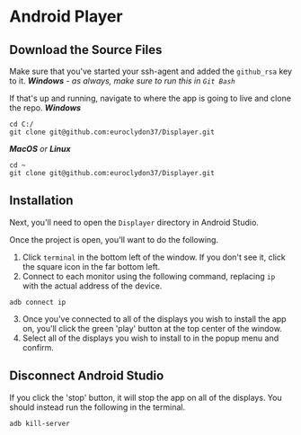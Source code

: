 # Android Player

## Download the Source Files
Make sure that you've started your ssh-agent and added the `github_rsa` key to it.
_**Windows** - as always, make sure to run this in `Git Bash`_

If that's up and running, navigate to where the app is going to live and clone the repo.
_**Windows**_
```
cd C:/
git clone git@github.com:euroclydon37/Displayer.git
```

_**MacOS** or **Linux**_
```
cd ~
git clone git@github.com:euroclydon37/Displayer.git
```

## Installation
Next, you'll need to open the `Displayer` directory in Android Studio.

Once the project is open, you'll want to do the following.
1. Click `terminal` in the bottom left of the window. If you don't see it, click the square icon in the far bottom left.
2. Connect to each monitor using the following command, replacing `ip` with the actual address of the device.  
```
adb connect ip
```
3. Once you've connected to all of the displays you wish to install the app on, you'll click the green 'play' button at the top center of the window.
4. Select all of the displays you wish to install to in the popup menu and confirm.

## Disconnect Android Studio
If you click the 'stop' button, it will stop the app on all of the displays. You should instead run the following in the terminal.  
```
adb kill-server
```
